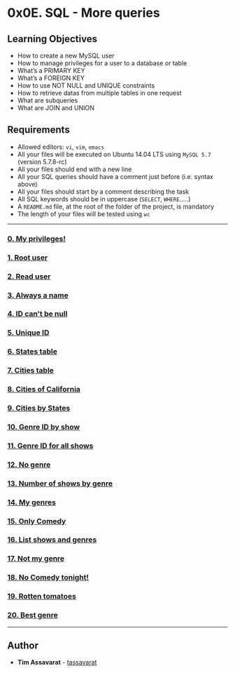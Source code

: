 # 0x0E. SQL - More queries 

## Learning Objectives
* How to create a new MySQL user
* How to manage privileges for a user to a database or table
* What’s a PRIMARY KEY
* What’s a FOREIGN KEY
* How to use NOT NULL and UNIQUE constraints
* How to retrieve datas from multiple tables in one request
* What are subqueries
* What are JOIN and UNION

## Requirements
* Allowed editors: `vi`, `vim`, `emacs`
* All your files will be executed on Ubuntu 14.04 LTS using `MySQL 5.7` (version 5.7.8-rc)
* All your files should end with a new line
* All your SQL queries should have a comment just before (i.e. syntax above)
* All your files should start by a comment describing the task
* All SQL keywords should be in uppercase (`SELECT`, `WHERE`…..)
* A `README.md` file, at the root of the folder of the project, is mandatory
* The length of your files will be tested using `wc`

---

### [0. My privileges!](./0-privileges.sql)


### [1. Root user](./1-create_user.sql)


### [2. Read user](./2-create_read_user.sql)


### [3. Always a name](./3-force_name.sql)


### [4. ID can't be null](./4-never_empty.sql)


### [5. Unique ID](./5-unique_id.sql)


### [6. States table](./6-states.sql)


### [7. Cities table](./7-cities.sql)


### [8. Cities of California](./8-cities_of_california_subquery.sql)


### [9. Cities by States](./9-cities_by_state_join.sql)


### [10. Genre ID by show](./10-genre_id_by_show.sql)


### [11. Genre ID for all shows](./11-genre_id_all_shows.sql)


### [12. No genre](./12-no_genre.sql)


### [13. Number of shows by genre](./13-count_shows_by_genre.sql)


### [14. My genres](./14-my_genres.sql)


### [15. Only Comedy](./15-comedy_only.sql)


### [16. List shows and genres](./16-shows_by_genre.sql)


### [17. Not my genre](./100-not_my_genres.sql)


### [18. No Comedy tonight!](./101-not_a_comedy.sql)


### [19. Rotten tomatoes](./102-rating_shows.sql)


### [20. Best genre](./103-rating_genres.sql)


---

## Author
* **Tim Assavarat** - [tassavarat](https://github.com/tassavarat)
